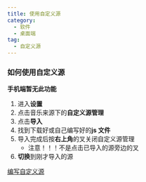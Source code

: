 ```yaml
---
title: 使用自定义源
category:
  - 软件
  - 桌面端
tag:
  - 自定义源
---
```


### 如何使用自定义源

**手机端暂无此功能**

1. 进入**设置**
2. 点击音乐来源下的**自定义源管理**
3. 点击**导入**
4. 找到下载好或自己编写好的**js 文件**
5. 导入完成后按**右上角**的叉关闭自定义源管理
   - 注意！！！不是点击已导入的源旁边的叉
6. **切换**到刚才导入的源

[编写自定义源](./custom-source)
